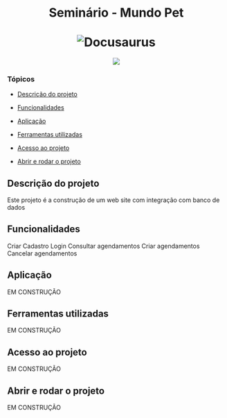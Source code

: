 <div align="center">
  <h1 align="center">
     Seminário - Mundo Pet
    <br />
    <br />
      <img src="https://docusaurus.io/img/slash-introducing.svg" alt="Docusaurus">
  </h1>
</div>

<p align="center">
   <img src="http://img.shields.io/static/v1?label=STATUS&message=EM%20DESENVOLVIMENTO&color=RED&style=for-the-badge" #vitrinedev/>
</p>

### Tópicos 

- [Descrição do projeto](#descrição-do-projeto)

- [Funcionalidades](#funcionalidades)

- [Aplicação](#aplicação)

- [Ferramentas utilizadas](#ferramentas-utilizadas)

- [Acesso ao projeto](#acesso-ao-projeto)

- [Abrir e rodar o projeto](#abrir-e-rodar-o-projeto)


## Descrição do projeto 

<p align="justify">

  Este projeto é a construção de um web site com integração com banco de dados
</p>

## Funcionalidades

Criar Cadastro
Login
Consultar agendamentos
Criar agendamentos
Cancelar agendamentos

## Aplicação

 EM CONSTRUÇÃO

###

## Ferramentas utilizadas

 EM CONSTRUÇÃO
###

## Acesso ao projeto

 EM CONSTRUÇÃO

## Abrir e rodar o projeto

 EM CONSTRUÇÃO

